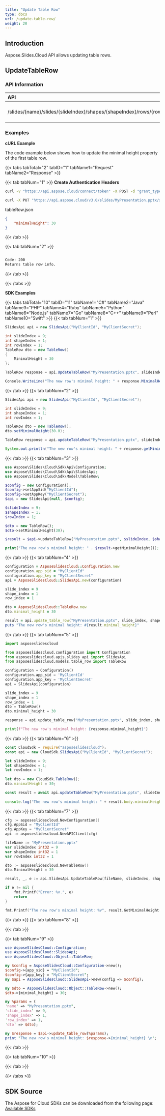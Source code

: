 ```yaml
---
title: "Update Table Row"
type: docs
url: /update-table-row/
weight: 20
---
```

## **Introduction**
Aspose.Slides.Cloud API allows updating table rows.
## **UpdateTableRow**
### **API Information**
|**API**|**Type**|**Description**|**Resource**|
| :- | :- | :- | :- |
/slides/{name}/slides/{slideIndex}/shapes/{shapeIndex}/rows/{rowIndex}|PUT|Returns table row info|[UpdateTableRow](#)
### **Examples**
**cURL Example**

The code example below shows how to update the minimal height property of the first table row.

{{< tabs tabTotal="2" tabID="1" tabName1="Request" tabName2="Response" >}}

{{< tab tabNum="1" >}}
**Create Authentication Headers**
```sh
curl -v "https://api.aspose.cloud/connect/token" -X POST -d "grant_type=client_credentials&client_id=XXXX&client_secret=XXXX-XX" -H "Content-Type: application/x-www-form-urlencoded" -H "Accept: application/json"
```

```sh
curl -X PUT "https://api.aspose.cloud/v3.0/slides/MyPresentation.pptx/slides/9/shapes/1/rows/1" -H "Authorization: Bearer [Access Token]" -H "Content-Type: text/json" -F @"tableRow.json" 
```

tableRow.json
```json
{
    "minimalHeight": 30
}
```

{{< /tab >}}

{{< tab tabNum="2" >}}
```sh

Code: 200
Returns table row info.

```
{{< /tab >}}

{{< /tabs >}}

**SDK Examples**

{{< tabs tabTotal="10" tabID="11" tabName1="C#" tabName2="Java" tabName3="PHP" tabName4="Ruby" tabName5="Python" tabName6="Node.js" tabName7="Go" tabName8="C++" tabName9="Perl" tabName10="Swift" >}}
{{< tab tabNum="1" >}}

```csharp
SlidesApi api = new SlidesApi("MyClientId", "MyClientSecret");

int slideIndex = 9;
int shapeIndex = 1;
int rowIndex = 1;
TableRow dto = new TableRow()
{
    MinimalHeight = 30
};

TableRow response = api.UpdateTableRow("MyPresentation.pptx", slideIndex, shapeIndex, rowIndex, dto);

Console.WriteLine("The new row's minimal height: " + response.MinimalHeight);
```

{{< /tab >}}
{{< tab tabNum="2" >}}

```java
SlidesApi api = new SlidesApi("MyClientId", "MyClientSecret");

int slideIndex = 9;
int shapeIndex = 1;
int rowIndex = 1;

TableRow dto = new TableRow();
dto.setMinimalHeight(30.0);

TableRow response = api.updateTableRow("MyPresentation.pptx", slideIndex, shapeIndex, rowIndex, dto, null, null, null);

System.out.println("The new row's minimal height: " + response.getMinimalHeight());
```
{{< /tab >}}
{{< tab tabNum="3" >}}

```php
use Aspose\Slides\Cloud\Sdk\Api\Configuration;
use Aspose\Slides\Cloud\Sdk\Api\SlidesApi;
use Aspose\Slides\Cloud\Sdk\Model\TableRow;

$config = new Configuration();
$config->setAppSid("MyClientId");
$config->setAppKey("MyClientSecret");
$api = new SlidesApi(null, $config);

$slideIndex = 9;
$shapeIndex = 1;
$rowIndex = 1;

$dto = new TableRow();
$dto->setMinimalHeight(30);

$result = $api->updateTableRow("MyPresentation.pptx", $slideIndex, $shapeIndex, $rowIndex, $dto);

print("The new row's minimal height: " . $result->getMinimalHeight());
```

{{< /tab >}}
{{< tab tabNum="4" >}}

```ruby
configuration = AsposeSlidesCloud::Configuration.new
configuration.app_sid = "MyClientId"
configuration.app_key = "MyClientSecret"
api = AsposeSlidesCloud::SlidesApi.new(configuration)

slide_index = 9
shape_index = 1
row_index = 1

dto = AsposeSlidesCloud::TableRow.new
dto.minimal_height = 30

result = api.update_table_row("MyPresentation.pptx", slide_index, shape_index, row_index, dto)
puts "The new row's minimal height: #{result.minimal_height}"
```

{{< /tab >}}
{{< tab tabNum="5" >}}

```python
import asposeslidescloud

from asposeslidescloud.configuration import Configuration
from asposeslidescloud.apis.slides_api import SlidesApi
from asposeslidescloud.models.table_row import TableRow

configuration = Configuration()
configuration.app_sid = 'MyClientId'
configuration.app_key = 'MyClientSecret'
api = SlidesApi(configuration)

slide_index = 9
shape_index = 1
row_index = 1
dto = TableRow()
dto.minimal_height = 30

response = api.update_table_row("MyPresentation.pptx", slide_index, shape_index, row_index, dto)

print(f"The new row's minimal height: {response.minimal_height}")
```

{{< /tab >}}
{{< tab tabNum="6" >}}

```javascript
const CloudSdk = require("asposeslidescloud");
const api = new CloudSdk.SlidesApi("MyClientId", "MyClientSecret");

let slideIndex = 9;
let shapeIndex = 1;
let rowIndex = 1;
            
let dto = new CloudSdk.TableRow();
dto.minimalHeight = 30;

const result = await api.updateTableRow("MyPresentation.pptx", slideIndex, shapeIndex, rowIndex, dto);
            
console.log("The new row's minimal height: " + result.body.minimalHeight);
```
{{< /tab >}}
{{< tab tabNum="7" >}}

```go
cfg := asposeslidescloud.NewConfiguration()
cfg.AppSid = "MyClientId"
cfg.AppKey = "MyClientSecret"
api := asposeslidescloud.NewAPIClient(cfg)

fileName := "MyPresentation.pptx"
var slideIndex int32 = 9
var shapeIndex int32 = 1
var rowIndex int32 = 1

dto := asposeslidescloud.NewTableRow()
dto.MinimalHeight = 30

result, _, e := api.SlidesApi.UpdateTableRow(fileName, slideIndex, shapeIndex, rowIndex, dto, "", "", "")

if e != nil {
    fmt.Printf("Error: %v.", e)
    return
}

fmt.Printf("The new row's minimal height: %v", result.GetMinimalHeight())
```

{{< /tab >}}
{{< tab tabNum="8" >}}

{{< /tab >}}

{{< tab tabNum="9" >}}

```perl
use AsposeSlidesCloud::Configuration;
use AsposeSlidesCloud::SlidesApi;
use AsposeSlidesCloud::Object::TableRow;

my $config = AsposeSlidesCloud::Configuration->new();
$config->{app_sid} = "MyClientId";
$config->{app_key} = "MyClientSecret";
my $api = AsposeSlidesCloud::SlidesApi->new(config => $config);

my $dto = AsposeSlidesCloud::Object::TableRow->new();
$dto->{minimal_height} = 30;

my %params = (
'name' => "MyPresentation.pptx",
'slide_index' => 9,
'shape_index' => 1,
'row_index' => 1,
'dto' => $dto);

my $response = $api->update_table_row(%params);
print "The new row's minimal height: $response->{minimal_height} \n";
```

{{< /tab >}}

{{< tab tabNum="10" >}}

{{< /tab >}}

{{< /tabs >}}
## **SDK Source**

The Aspose for Cloud SDKs can be downloaded from the following page: [Available SDKs](/slides/available-sdks/)